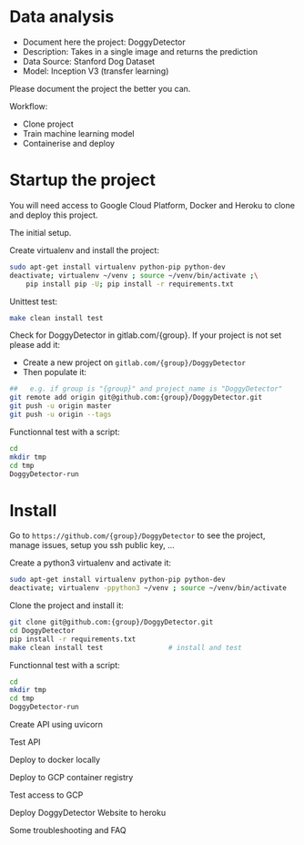 # Data analysis
- Document here the project: DoggyDetector
- Description: Takes in a single image and returns the prediction
- Data Source: Stanford Dog Dataset
- Model: Inception V3 (transfer learning)

Please document the project the better you can.

Workflow:
- Clone project
- Train machine learning model 
- Containerise and deploy

# Startup the project

You will need access to Google Cloud Platform, Docker and Heroku to clone and deploy this project.


The initial setup.

Create virtualenv and install the project:
```bash
sudo apt-get install virtualenv python-pip python-dev
deactivate; virtualenv ~/venv ; source ~/venv/bin/activate ;\
    pip install pip -U; pip install -r requirements.txt
```

Unittest test:
```bash
make clean install test
```

Check for DoggyDetector in gitlab.com/{group}.
If your project is not set please add it:

- Create a new project on `gitlab.com/{group}/DoggyDetector`
- Then populate it:

```bash
##   e.g. if group is "{group}" and project_name is "DoggyDetector"
git remote add origin git@github.com:{group}/DoggyDetector.git
git push -u origin master
git push -u origin --tags
```

Functionnal test with a script:

```bash
cd
mkdir tmp
cd tmp
DoggyDetector-run
```

# Install

Go to `https://github.com/{group}/DoggyDetector` to see the project, manage issues,
setup you ssh public key, ...

Create a python3 virtualenv and activate it:

```bash
sudo apt-get install virtualenv python-pip python-dev
deactivate; virtualenv -ppython3 ~/venv ; source ~/venv/bin/activate
```

Clone the project and install it:

```bash
git clone git@github.com:{group}/DoggyDetector.git
cd DoggyDetector
pip install -r requirements.txt
make clean install test                # install and test
```
Functionnal test with a script:

```bash
cd
mkdir tmp
cd tmp
DoggyDetector-run
```
Create API using uvicorn

Test API

Deploy to docker locally

Deploy to GCP container registry

Test access to GCP

Deploy DoggyDetector Website to heroku

Some troubleshooting and FAQ

